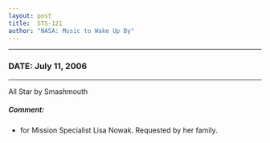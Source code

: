 ```yaml
---
layout: post
title:  STS-121
author: "NASA: Music to Wake Up By"
---
```


----
### DATE: July 11, 2006
----
All Star by Smashmouth

##### Comment:
* for Mission Specialist Lisa Nowak. Requested by her family.

